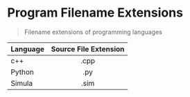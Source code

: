 # Program Filename Extensions

> Filename extensions of programming languages

| Language      | Source File Extension |
| ------------- |:---------------------:|
| c++           | .cpp                  |
| Python        | .py                   |
| Simula        | .sim                  |
